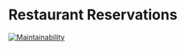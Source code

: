 # Restaurant Reservations

[![Maintainability](https://api.codeclimate.com/v1/badges/07b1bf8a294c4e8831ad/maintainability)](https://codeclimate.com/github/leticiamara/RestaurantReservation/maintainability)
